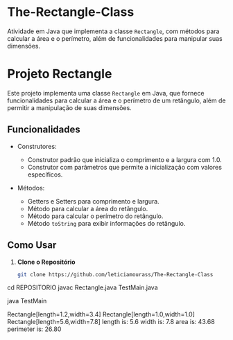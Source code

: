 # The-Rectangle-Class

Atividade em Java que implementa a classe `Rectangle`, com métodos para calcular a área e o perímetro, além de funcionalidades para manipular suas dimensões.

# Projeto Rectangle

Este projeto implementa uma classe `Rectangle` em Java, que fornece funcionalidades para calcular a área e o perímetro de um retângulo, além de permitir a manipulação de suas dimensões.

## Funcionalidades

- Construtores:
  - Construtor padrão que inicializa o comprimento e a largura com 1.0.
  - Construtor com parâmetros que permite a inicialização com valores específicos.

- Métodos:
  - Getters e Setters para comprimento e largura.
  - Método para calcular a área do retângulo.
  - Método para calcular o perímetro do retângulo.
  - Método `toString` para exibir informações do retângulo.

## Como Usar

1. **Clone o Repositório**

   ```bash
   git clone https://github.com/leticiamourass/The-Rectangle-Class

cd REPOSITORIO
javac Rectangle.java TestMain.java

java TestMain

Rectangle[length=1.2,width=3.4]
Rectangle[length=1.0,width=1.0]
Rectangle[length=5.6,width=7.8]
length is: 5.6
width is: 7.8
area is: 43.68
perimeter is: 26.80
